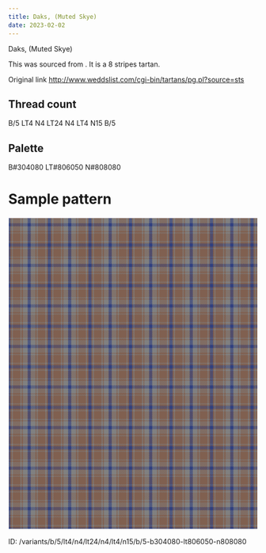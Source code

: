 ```yaml
---
title: Daks, (Muted Skye)
date: 2023-02-02
---
```

Daks, (Muted Skye)

This was sourced from <no value>.  It is a 8 stripes tartan.

Original link http://www.weddslist.com/cgi-bin/tartans/pg.pl?source=sts

## Thread count
B/5 LT4 N4 LT24 N4 LT4 N15 B/5

## Palette
B#304080 LT#806050 N#808080

# Sample pattern

![Tartan detail](tartan.png "B/5 LT4 N4 LT24 N4 LT4 N15 B/5 tartan")

ID: /variants/b/5/lt4/n4/lt24/n4/lt4/n15/b/5-b304080-lt806050-n808080